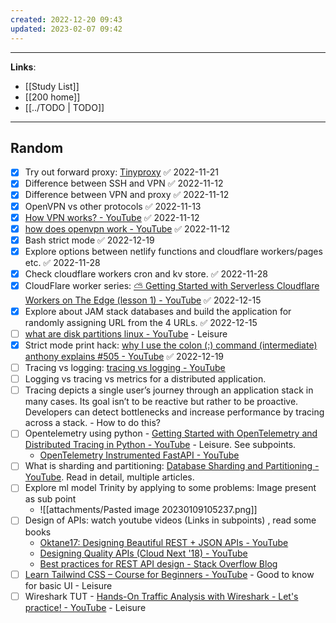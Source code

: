 ```yaml
---
created: 2022-12-20 09:43
updated: 2023-02-07 09:42
---
```

---
**Links**: 
- [[Study List]]
- [[200 home]]
- [[../TODO | TODO]]

---
## Random
- [x] Try out forward proxy: [Tinyproxy](http://tinyproxy.github.io/) ✅ 2022-11-21
- [x] Difference between SSH and VPN ✅ 2022-11-12
- [x] Difference between VPN and proxy ✅ 2022-11-12
- [x] OpenVPN vs other protocols ✅ 2022-11-13
- [x] [How VPN works? - YouTube](https://www.youtube.com/watch?v=IzGEfBm0XNY) ✅ 2022-11-12
- [x] [how does openvpn work - YouTube](https://www.youtube.com/results?search_query=how+does+openvpn+work) ✅ 2022-11-12
- [x] Bash strict mode ✅ 2022-12-19
- [x] Explore options between netlify functions and cloudflare workers/pages etc. ✅ 2022-11-28
- [x] Check cloudflare workers cron and kv store. ✅ 2022-11-28
- [x] CloudFlare worker series: [⛅ Getting Started with Serverless Cloudflare Workers on The Edge (lesson 1) - YouTube](https://www.youtube.com/watch?v=WFlDSL7Nrzw&t=0s) ✅ 2022-12-15
- [x] Explore about JAM stack databases and build the application for randomly assigning URL from the 4 URLs. ✅ 2022-12-15
- [ ] [what are disk partitions linux - YouTube](https://www.youtube.com/results?search_query=what+are+disk+partitions+linux) - Leisure
- [x] Strict mode print hack: [why I use the colon (:) command (intermediate) anthony explains #505 - YouTube](https://www.youtube.com/watch?v=onkNf1AKSgg) ✅ 2022-12-19
- [ ] Tracing vs logging: [tracing vs logging - YouTube](https://www.youtube.com/results?search_query=tracing+vs+logging)
- [ ] Logging vs tracing vs metrics for a distributed application.
- [ ] Tracing depicts a single user’s journey through an application stack in many cases. Its goal isn’t to be reactive but rather to be proactive. Developers can detect bottlenecks and increase performance by tracing across a stack. - How to do this?
- [ ] Opentelemetry using python - [Getting Started with OpenTelemetry and Distributed Tracing in Python - YouTube](https://www.youtube.com/watch?v=0ANtbk5fNbI) - Leisure. See subpoints.
	- [OpenTelemetry Instrumented FastAPI - YouTube](https://www.youtube.com/watch?v=5GdWixsopeg)
- [ ] What is sharding and partitioning: [Database Sharding and Partitioning - YouTube](https://www.youtube.com/watch?v=wXvljefXyEo). Read in detail, multiple articles.
- [ ] Explore ml model Trinity by applying to some problems: Image present as sub point
	- ![[attachments/Pasted image 20230109105237.png]]
- [ ] Design of APIs: watch youtube videos (Links in subpoints) , read some books
	- [Oktane17: Designing Beautiful REST + JSON APIs - YouTube](https://www.youtube.com/watch?v=MiOSzpfP1Ww)
	- [Designing Quality APIs (Cloud Next '18) - YouTube](https://www.youtube.com/watch?v=P0a7PwRNLVU)
	- [Best practices for REST API design - Stack Overflow Blog](https://stackoverflow.blog/2020/03/02/best-practices-for-rest-api-design/)
- [ ] [Learn Tailwind CSS – Course for Beginners - YouTube](https://www.youtube.com/watch?v=ft30zcMlFao) - Good to know for basic UI - Leisure
- [ ] Wireshark TUT - [Hands-On Traffic Analysis with Wireshark - Let's practice! - YouTube](https://www.youtube.com/watch?v=5PKAa6TI82U) - Leisure